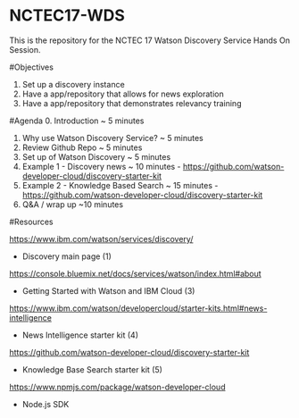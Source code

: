 # NCTEC17-WDS

This is the repository for the NCTEC 17 Watson Discovery Service Hands On Session.

#Objectives

1. Set up a discovery instance
2. Have a app/repository that allows for news exploration
3. Have a app/repository that demonstrates relevancy training

#Agenda
0. Introduction ~ 5 minutes
1. Why use Watson Discovery Service? ~ 5 minutes
2. Review Github Repo ~ 5 minutes
3. Set up of Watson Discovery ~  5 minutes
4. Example 1 - Discovery news ~ 10 minutes - https://github.com/watson-developer-cloud/discovery-starter-kit
5. Example 2 - Knowledge Based Search ~ 15 minutes - https://github.com/watson-developer-cloud/discovery-starter-kit
6. Q&A / wrap up ~10 minutes

#Resources

https://www.ibm.com/watson/services/discovery/
- Discovery main page (1)

https://console.bluemix.net/docs/services/watson/index.html#about 
- Getting Started with Watson and IBM Cloud (3)

https://www.ibm.com/watson/developercloud/starter-kits.html#news-intelligence
- News Intelligence starter kit (4)

https://github.com/watson-developer-cloud/discovery-starter-kit
- Knowledge Base Search starter kit (5)

https://www.npmjs.com/package/watson-developer-cloud
- Node.js SDK



